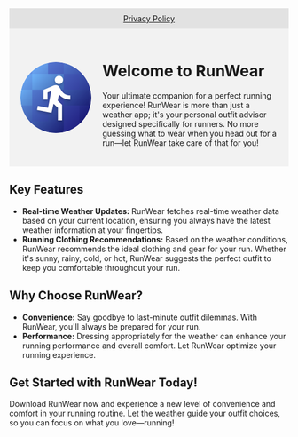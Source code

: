 <div style="background-color: #e2e2e2; padding: 10px;">
    <ul style="list-style-type: none; margin: 0; padding: 0; display: flex; justify-content: center;">
        <li><a href="/privacypolicy.html">Privacy Policy</a></li>
    </ul>
</div>
<div style="display: flex; align-items: center; background-color: #f2f2f2; padding: 20px;">
    <img src="icon-512.png" alt="RunWear Icon" width="128" height="128" style="margin-right: 20px;border-radius: 50%;">
    <div>
        <h1>Welcome to RunWear</h1>
        <p>Your ultimate companion for a perfect running experience! RunWear is more than just a weather app; it's your personal outfit advisor designed specifically for runners. No more guessing what to wear when you head out for a run—let RunWear take care of that for you!</p>
    </div>
</div>




## Key Features

- **Real-time Weather Updates:** RunWear fetches real-time weather data based on your current location, ensuring you always have the latest weather information at your fingertips.
- **Running Clothing Recommendations:** Based on the weather conditions, RunWear recommends the ideal clothing and gear for your run. Whether it's sunny, rainy, cold, or hot, RunWear suggests the perfect outfit to keep you comfortable throughout your run.

## Why Choose RunWear?

- **Convenience:** Say goodbye to last-minute outfit dilemmas. With RunWear, you'll always be prepared for your run.
- **Performance:** Dressing appropriately for the weather can enhance your running performance and overall comfort. Let RunWear optimize your running experience.

## Get Started with RunWear Today!

Download RunWear now and experience a new level of convenience and comfort in your running routine. Let the weather guide your outfit choices, so you can focus on what you love—running!
